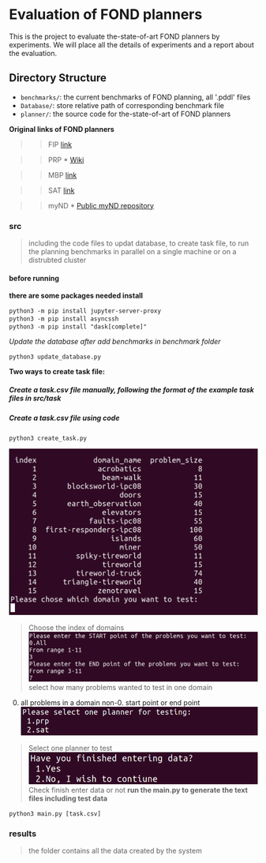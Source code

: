 Evaluation of FOND planners
===========================

This is the project to evaluate the-state-of-art FOND planners by experiments. We will place all the details of experiments and a report about the evaluation.


Directory Structure
-----

* `benchmarks/`: the current benchmarks of FOND planning, all '.pddl' files
* `Database/`: store relative path of corresponding benchmark file
* `planner/`: the source code for the-state-of-art of FOND planners


**Original links of FOND planners**
>>FIP [link](Experiment/FIP)

>>PRP * [Wiki](https://github.com/QuMuLab/planner-for-relevant-policies/wiki)

>>MBP [link](http://mbp.fbk.eu/)

>>SAT [link](https://github.com/tomsons22/FOND-SAT)

>>myND * [Public myND repository](https://bitbucket.org/robertmattmueller/mynd)

### src
>including the code files to updat database, to create task file, to run the planning benchmarks in parallel on a single machine or on a distrubted cluster

#### before running
**there are some packages needed install**

```
python3 -m pip install jupyter-server-proxy
python3 -m pip install asyncssh
python3 -m pip install "dask[complete]"
```
*Update the database after add benchmarks in benchmark folder*
```
python3 update_database.py
```

**Two ways to create task file:**

   ##### Create a task.csv file manually, following the format of the example task files in src/task
   ##### Create a task.csv file using code
    
```
python3 create_task.py
```
![choose domain](https://github.com/lslll0302/Eval-of-FOND-planners-/blob/master/IMG_readme/Screenshot%20from%202020-09-21%2015-36-59.png)
>Choose the index of domains
![start point non-0](https://github.com/lslll0302/Eval-of-FOND-planners-/blob/master/IMG_readme/Screenshot%20from%202020-09-21%2015-43-19.png)
>select how many problems wanted to test in one domain
0. all problems in a domain
non-0. start point or end point
![select a planner](https://github.com/lslll0302/Eval-of-FOND-planners-/blob/master/IMG_readme/Screenshot%20from%202020-09-21%2015-42-53.png)
>Select one planner to test
![finish](https://github.com/lslll0302/Eval-of-FOND-planners-/blob/master/IMG_readme/Screenshot%20from%202020-09-21%2015-43-02.png)
>Check finish enter data or not
**run the main.py to generate the text files including test data**
```
python3 main.py [task.csv]
```
### results
>the folder contains all the data created by the system




